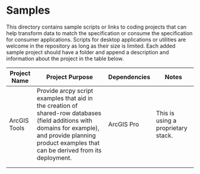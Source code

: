 # Samples
This directory contains sample scripts or links to coding projects that can help transform data to match the specification or consume the specification for consumer applications. Scripts for desktop applications or utilities are welcome in the repository as long as their size is limited. 
Each added sample project should have a folder and append a description and information about the project in the table below. 

| Project Name | Project Purpose | Dependencies | Notes |
|--------------|-----------------|--------------|-------|
|ArcGIS Tools  |Provide arcpy script examples that aid in the creation of shared-row databases (field additions with domains for example), and provide planning product examples that can be derived from its deployment.                  |     ArcGIS Pro         |   This is using a proprietary stack.     |
|              |                 |              |       |
|              |                 |              |       |